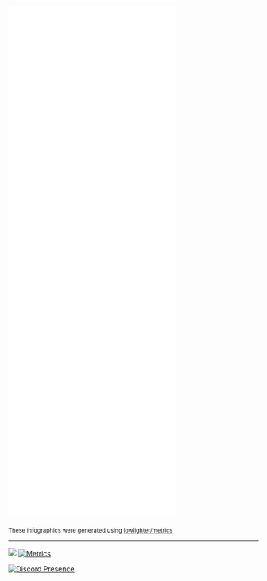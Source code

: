 ![Metrics](/github-metrics.svg)

<sub>These infographics were generated using [lowlighter/metrics](https://github.com/lowlighter/metrics)</sub>

---
[![](https://visitcount.itsvg.in/api?id=Lindwen&icon=0&color=1)](https://visitcount.itsvg.in) [![Metrics](https://github.com/Lindwen/Lindwen/actions/workflows/metrics.yml/badge.svg)](https://github.com/Lindwen/Lindwen/actions/workflows/metrics.yml)

[![Discord Presence](https://lanyard.cnrad.dev/api/199599741779050497)](https://discord.com/users/199599741779050497)
